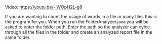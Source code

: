 Video: https://youtu.be/-iWOpH2L-g8

If you are wanting to count the usage of words in a file or many files this is the program for you.
When you run the FolderAnalyzer.java you will be asked to enter the folder path.
Enter the path so the analyzer can cylce through all the files in the folder and create an analyzed report file in the same folder.
